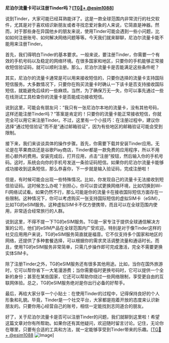 **尼泊尔流量卡可以注册Tinder吗？[[TG💪+ @esim1088](https://t.me/s/esim1088)]**

说到Tinder，大家可能已经耳熟能详了。这是一款全球范围内非常流行的社交软件，尤其是对于喜欢结识新朋友或者寻找恋爱对象的人来说，它简直是神器。然而，对于那些身在异国他乡的朋友来说，使用Tinder可能会遇到一些小问题，比如如何注册账号、如何解决网络问题等等。今天我们就来聊聊，尼泊尔流量卡能不能用来注册Tinder。

首先，我们得明白Tinder的基本要求。一般来说，要注册Tinder，你需要一个有效的手机号码以及稳定的网络环境。在很多国家和地区，只要你的手机能够正常接收短信验证码，就可以顺利注册。那么，尼泊尔流量卡是否能满足这些条件呢？

其实，尼泊尔的流量卡通常是可以用来接收短信的，只要你选择的流量卡支持国际短信服务。大多数情况下，只要你在购买流量卡时确认一下该卡是否支持接收国际短信，就能避免后续的一些麻烦。当然，为了确保万无一失，你可以事先通过一些在线测试工具检查你的流量卡是否能成功接收短信。

说到这里，可能会有朋友问：“我只有一张尼泊尔本地的流量卡，没有其他号码，这样还能注册Tinder吗？”答案是肯定的！只要你的流量卡能正常接收短信，你就完全可以用它来注册Tinder。不过，这里有一个小技巧：在注册过程中，建议你选择“通过短信验证”而不是“通过邮箱验证”，因为有些地区的邮箱验证可能会受到限制。

接下来，我们来谈谈具体的操作步骤。首先，你需要下载并安装Tinder应用。无论是在苹果商店还是谷歌Play商店，Tinder都是一款免费的应用程序，所以不用担心额外的费用。安装完成后，打开应用，点击“注册”按钮，然后输入你的手机号码。这时，系统会向你的手机号发送一条验证码短信。如果你的尼泊尔流量卡能够成功接收到这条短信，那么恭喜你，下一步就是输入验证码，完成注册啦！

但是，有时候可能会出现一些特殊情况。比如，你发现自己的流量卡无法接收到短信验证码。这时候怎么办呢？别担心，你可以尝试更换网络环境，比如切换到Wi-Fi网络试试看。如果仍然不行，那么可能是你的流量卡在接收国际短信方面存在一些限制。这种情况下，你可以考虑购买一张支持国际短信的虚拟SIM卡（eSIM），比如TG的eSIM服务。这种虚拟SIM卡不仅方便携带，而且可以在全球范围内使用，非常适合经常旅行的人群。

说到这里，不得不提一下TG的eSIM服务。TG是一家专注于提供全球通信解决方案的公司，他们的eSIM产品在全球范围内广受欢迎。特别是对于像Tinder这样的社交应用用户来说，TG的eSIM服务简直就是福音。它不仅支持多个国家和地区的网络，还提供了多种套餐选择，可以根据你的需求灵活调整流量和通话时长。而且，使用TG的eSIM服务非常简单，只需几步操作即可完成激活，完全不需要更换实体SIM卡。

除了注册Tinder之外，TG的eSIM服务还有很多其他用途。比如，当你在国外旅游时，它可以帮你省下一大笔漫游费；当你需要临时更换号码时，它可以提供一个全新的身份；甚至在某些国家，它还可以帮助你绕过一些网络限制，享受更自由的互联网体验。总之，TG的eSIM服务绝对是你出行必备的好帮手。

最后，再给大家分享一个小贴士：在使用Tinder的过程中，记得保持良好的个人形象和礼貌。毕竟，Tinder是一个社交平台，大家都是抱着开放的态度来认识新朋友的。只要你用心经营自己的账号，相信一定能找到志同道合的朋友。

好了，关于尼泊尔流量卡是否可以注册Tinder的问题，我们就聊到这里啦！希望这篇文章对你有所帮助。如果你还有其他疑问，欢迎随时留言讨论。记住，无论你在哪里，只要有合适的工具和方法，就一定能够享受到Tinder带来的乐趣。[[TG💪+ @esim1088](https://t.me/s/esim1088) ![Image](https://i.postimg.cc/4NQfJmqS/Snipaste-2025-05-13-00-14-12.png)]